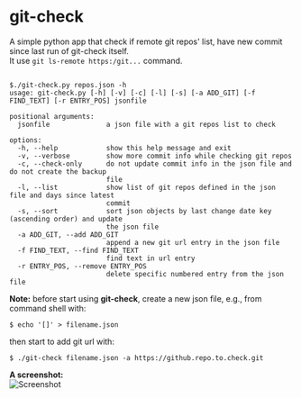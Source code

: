 # git-check

A simple python app that check if remote git repos' list, have new commit since last run of git-check itself.<br />
It use `git ls-remote https:/git...` command.<br />

```

$./git-check.py repos.json -h
usage: git-check.py [-h] [-v] [-c] [-l] [-s] [-a ADD_GIT] [-f FIND_TEXT] [-r ENTRY_POS] jsonfile

positional arguments:
  jsonfile              a json file with a git repos list to check

options:
  -h, --help            show this help message and exit
  -v, --verbose         show more commit info while checking git repos
  -c, --check-only      do not update commit info in the json file and do not create the backup
                        file
  -l, --list            show list of git repos defined in the json file and days since latest
                        commit
  -s, --sort            sort json objects by last change date key (ascending order) and update
                        the json file
  -a ADD_GIT, --add ADD_GIT
                        append a new git url entry in the json file
  -f FIND_TEXT, --find FIND_TEXT
                        find text in url entry
  -r ENTRY_POS, --remove ENTRY_POS
                        delete specific numbered entry from the json file

```

**Note:**
before start using **git-check**, create a new json file, e.g., from command shell with:
```
$ echo '[]' > filename.json
```
 
then start to add git url with:
```
$ ./git-check filename.json -a https://github.repo.to.check.git
```
 
**A screenshot:**<br />
![Screenshot](https://raw.github.com/dasnoopy/git-check/main/screenshot.png)

